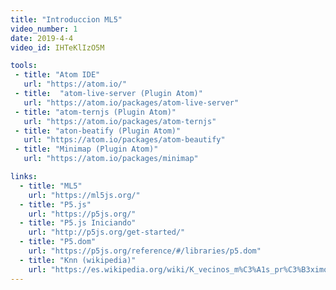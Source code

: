 ```yaml
---
title: "Introduccion ML5"
video_number: 1
date: 2019-4-4
video_id: IHTeKlIzO5M

tools:
 - title: "Atom IDE"
   url: "https://atom.io/"
 - title:  "atom-live-server (Plugin Atom)"
   url: "https://atom.io/packages/atom-live-server"
 - title: "atom-ternjs (Plugin Atom)"
   url: "https://atom.io/packages/atom-ternjs"
 - title: "aton-beatify (Plugin Atom)"
   url: "https://atom.io/packages/atom-beautify"
 - title: "Minimap (Plugin Atom)"
   url: "https://atom.io/packages/minimap"

links:
  - title: "ML5"
    url: "https://ml5js.org/"
  - title: "P5.js"
    url: "https://p5js.org/"
  - title: "P5.js Iniciando"
    url: "http://p5js.org/get-started/"
  - title: "P5.dom"
    url: "https://p5js.org/reference/#/libraries/p5.dom"
  - title: "Knn (wikipedia)"
    url: "https://es.wikipedia.org/wiki/K_vecinos_m%C3%A1s_pr%C3%B3ximos"
---
```

